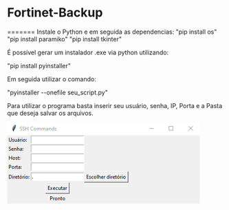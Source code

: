 # Fortinet-Backup
=======
Instale o Python e em seguida as dependencias:
"pip install os"
"pip install paramiko"
"pip install tkinter"

É possível gerar um instalador .exe via python utilizando:

"pip install pyinstaller" 

Em seguida utilizar o comando:

"pyinstaller --onefile seu_script.py"

Para utilizar o programa basta inserir seu usuário, senha, IP, Porta e a Pasta que deseja salvar os arquivos.

![Tela do Programa](https://github.com/heyleao/Fortinet-Backup/blob/main/Tela%20do%20programa.png
)

